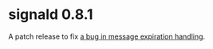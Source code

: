 # signald 0.8.1

A patch release to fix [a bug in message expiration handling](https://gitlab.com/signald/signald/-/compare/0.8.0...0.8.1).